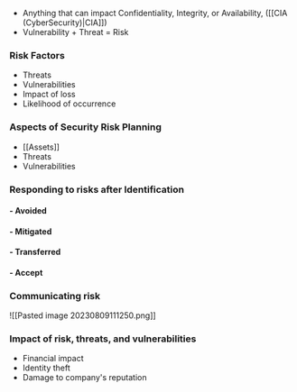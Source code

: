 
- Anything that can impact Confidentiality, Integrity, or Availability, ([[CIA (CyberSecurity)|CIA]])
- Vulnerability + Threat = Risk

### Risk Factors
- Threats
- Vulnerabilities
- Impact of loss
- Likelihood of occurrence

### Aspects of Security Risk Planning
- [[Assets]]
- Threats
- Vulnerabilities

### Responding to risks after Identification

#### - Avoided
#### - Mitigated
#### - Transferred
#### - Accept

### Communicating risk
![[Pasted image 20230809111250.png]]

### Impact of risk, threats, and vulnerabilities

- Financial impact
- Identity theft
- Damage to company's reputation
